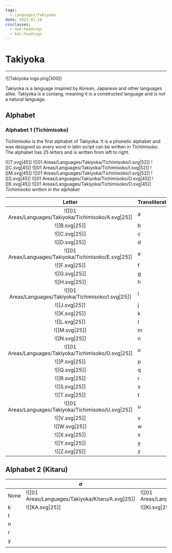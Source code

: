 ```yaml
---
tags:
  - Languages/Takiyoka
date: 2025-01-10
cssclasses:
  - neo-headings
  - bai-headings
---
```

# Takiyoka
***
![[Takiyoka logo.png|300]]

Takiyoka is a language inspired by Korean, Japanese and other languages alike. Takiyoka is a conlang, meaning it is a constructed language and is not a natural language.

## Alphabet

### Alphabet 1 (Tichimisoko)
Tichimisoko is the first alphabet of Takiyoka. It is a phonetic alphabet and was designed so every word in latin script can be written in Tichimisoko. The alphabet has 25 letters and is written from left to right.

![[T.svg|45]] ![[01 Areas/Languages/Takiyoka/Tichimisoko/I.svg|52]] ![[C.svg|45]] ![[01 Areas/Languages/Takiyoka/Tichimisoko/I.svg|52]] ![[M.svg|45]] ![[01 Areas/Languages/Takiyoka/Tichimisoko/I.svg|52]] ![[S.svg|45]] ![[01 Areas/Languages/Takiyoka/Tichimisoko/O.svg|45]] ![[K.svg|45]] ![[01 Areas/Languages/Takiyoka/Tichimisoko/O.svg|45]]
*Tichimisoko written in the alphabet*

|                         Letter                         | Transliteration |
| :----------------------------------------------------: | --------------- |
| ![[01 Areas/Languages/Takiyoka/Tichimisoko/A.svg\|25]] | a               |
|                     ![[B.svg\|25]]                     | b               |
|                     ![[C.svg\|25]]                     | c               |
|                     ![[D.svg\|25]]                     | d               |
| ![[01 Areas/Languages/Takiyoka/Tichimisoko/E.svg\|25]] | e               |
|                     ![[F.svg\|25]]                     | f               |
|                     ![[G.svg\|25]]                     | g               |
|                     ![[H.svg\|25]]                     | h               |
| ![[01 Areas/Languages/Takiyoka/Tichimisoko/I.svg\|25]] | i               |
|                     ![[J.svg\|25]]                     | j               |
|                     ![[K.svg\|25]]                     | k               |
|                     ![[L.svg\|25]]                     | l               |
|                     ![[M.svg\|25]]                     | m               |
|                     ![[N.svg\|25]]                     | n               |
| ![[01 Areas/Languages/Takiyoka/Tichimisoko/O.svg\|25]] | o               |
|                     ![[P.svg\|25]]                     | p               |
|                     ![[Q.svg\|25]]                     | q               |
|                     ![[R.svg\|25]]                     | r               |
|                     ![[S.svg\|25]]                     | s               |
|                     ![[T.svg\|25]]                     | t               |
| ![[01 Areas/Languages/Takiyoka/Tichimisoko/U.svg\|25]] | u               |
|                     ![[V.svg\|25]]                     | v               |
|                     ![[W.svg\|25]]                     | w               |
|                     ![[X.svg\|25]]                     | x               |
|                     ![[Y.svg\|25]]                     | y               |
|                     ![[Z.svg\|25]]                     | z               |


## Alphabet 2 (Kitaru)


|      | _a_                                               | _i_                                               | _u_                                               | _e_                                               | _o_                                               |
| ---- | ------------------------------------------------- | ------------------------------------------------- | ------------------------------------------------- | ------------------------------------------------- | ------------------------------------------------- |
| None | ![[01 Areas/Languages/Takiyoka/Kitaru/A.svg\|25]] | ![[01 Areas/Languages/Takiyoka/Kitaru/I.svg\|25]] | ![[01 Areas/Languages/Takiyoka/Kitaru/U.svg\|25]] | ![[01 Areas/Languages/Takiyoka/Kitaru/E.svg\|25]] | ![[01 Areas/Languages/Takiyoka/Kitaru/O.svg\|25]] |
| k    | ![[KA.svg\|25]]                                   | ![[KI.svg\|25]]                                   | ![[KU.svg\|25]]                                   | ![[KE.svg\|25]]                                   | ![[KO.svg\|25]]                                   |
| t    |                                                   |                                                   |                                                   |                                                   |                                                   |
| n    |                                                   |                                                   |                                                   |                                                   |                                                   |
| r    |                                                   |                                                   |                                                   |                                                   |                                                   |
| y    |                                                   |                                                   |                                                   |                                                   |                                                   |
|      |                                                   |                                                   |                                                   |                                                   |                                                   |
